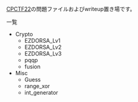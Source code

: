 [CPCTF22](https://cpctf.space)の問題ファイルおよびwriteup置き場です。  

一覧
- Crypto
  - EZDORSA\_Lv1
  - EZDORSA\_Lv2
  - EZDORSA\_Lv3
  - pqqp
  - fusion
- Misc
  - Guess
  - range\_xor
  - int\_generator
